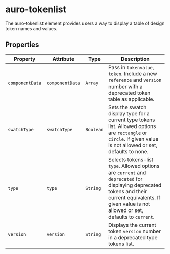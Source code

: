 # auro-tokenlist

The auro-tokenlist element provides users a way to display a table of design token names and values.

## Properties

| Property        | Attribute       | Type      | Description                                      |
|-----------------|-----------------|-----------|--------------------------------------------------|
| `componentData` | `componentData` | `Array`   | Pass in `tokenvalue`, `token`. Include a new `reference` and `version` number with a deprecated token table as applicable. |
| `swatchType`    | `swatchType`    | `Boolean` | Sets the swatch display type for a current type tokens list. Allowed options are `rectangle` or `circle`. If given value is not allowed or set, defaults to none. |
| `type`          | `type`          | `String`  | Selects tokens-list `type`. Allowed options are `current` and `deprecated` for displaying deprecated tokens and their current equivalents. If given value is not allowed or set, defaults to `current`. |
| `version`       | `version`       | `String`  | Displays the current token `version` number in a deprecated type tokens list. |
